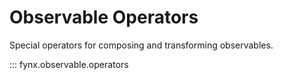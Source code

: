 # Observable Operators

Special operators for composing and transforming observables.

::: fynx.observable.operators
